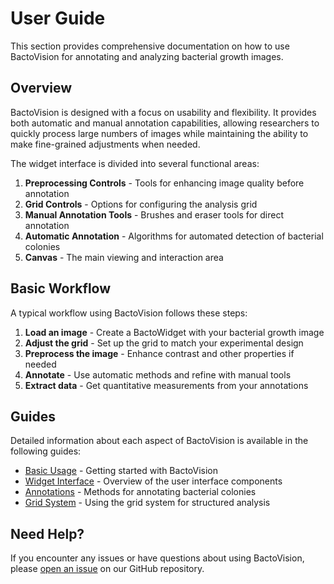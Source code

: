 # User Guide

This section provides comprehensive documentation on how to use BactoVision for annotating and analyzing bacterial growth images.

## Overview

BactoVision is designed with a focus on usability and flexibility. It provides both automatic and manual annotation capabilities, allowing researchers to quickly process large numbers of images while maintaining the ability to make fine-grained adjustments when needed.

The widget interface is divided into several functional areas:

1. **Preprocessing Controls** - Tools for enhancing image quality before annotation
2. **Grid Controls** - Options for configuring the analysis grid
3. **Manual Annotation Tools** - Brushes and eraser tools for direct annotation
4. **Automatic Annotation** - Algorithms for automated detection of bacterial colonies
5. **Canvas** - The main viewing and interaction area

## Basic Workflow

A typical workflow using BactoVision follows these steps:

1. **Load an image** - Create a BactoWidget with your bacterial growth image
2. **Adjust the grid** - Set up the grid to match your experimental design
3. **Preprocess the image** - Enhance contrast and other properties if needed
4. **Annotate** - Use automatic methods and refine with manual tools
5. **Extract data** - Get quantitative measurements from your annotations

## Guides

Detailed information about each aspect of BactoVision is available in the following guides:

- [Basic Usage](basic-usage.md) - Getting started with BactoVision
- [Widget Interface](widget-interface.md) - Overview of the user interface components
- [Annotations](annotations.md) - Methods for annotating bacterial colonies
- [Grid System](grid.md) - Using the grid system for structured analysis


## Need Help?

If you encounter any issues or have questions about using BactoVision, please [open an issue](https://github.com/StarostinV/bactovision/issues) on our GitHub repository. 